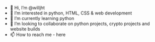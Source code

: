 - 👋 Hi, I’m @willjht
- 👀 I’m interested in python, HTML, CSS & web development
- 🌱 I’m currently learning python
- 💞️ I’m looking to collaborate on python projects, crypto projects and website builds
- 📫 How to reach me - here

<!---
willjht/willjht is a ✨ special ✨ repository because its `README.md` (this file) appears on your GitHub profile.
You can click the Preview link to take a look at your changes.
--->
